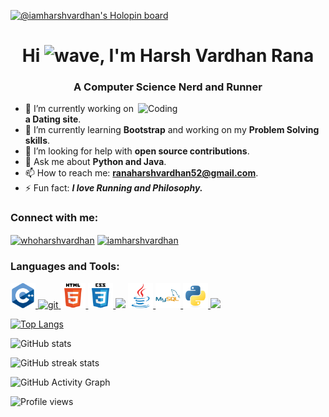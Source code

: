 [![@iamharshvardhan's Holopin board](https://holopin.me/iamharshvardhan)](https://holopin.io/@iamharshvardhan)

<h1 align="center">Hi <img alt="wave" width="35" src="https://raw.githubusercontent.com/TheDudeThatCode/TheDudeThatCode/master/Assets/Hi.gif">, I'm Harsh Vardhan Rana</h1>
<h3 align="center">A Computer Science Nerd and Runner</h3>
<img align="right" alt="Coding" width="300" src="https://c.tenor.com/Z_Ah8rkdZ4YAAAAM/walking-code.gif">

- 🔭 I’m currently working on **a Dating site**. 
- 🌱 I’m currently learning **Bootstrap** and working on my **Problem Solving skills**. 
- 🤔 I’m looking for help with **open source contributions**.
- 💬 Ask me about  **Python and Java**. 
- 📫 How to reach me: **ranaharshvardhan52@gmail.com**. 
- ⚡ Fun fact: ***I love Running and Philosophy.*** 

<h3 align="left">Connect with me:</h3>
<p align="left">
<a href="https://twitter.com/whoharshvardhan" target="blank"><img align="center" src="https://cdn-icons-png.flaticon.com/512/2504/2504947.png" alt="whoharshvardhan" width="45" /></a>
<a href="https://linkedin.com/in/iamharshvardhan" target="blank"><img align="center" src="https://cdn-icons-png.flaticon.com/512/2504/2504923.png" alt="iamharshvardhan" width="45" /></a>
</p>

<h3 align="left">Languages and Tools:</h3>
<p align="left"> <a href="https://www.w3schools.com/cpp/" target="_blank" rel="noreferrer"> <img src="https://raw.githubusercontent.com/devicons/devicon/master/icons/cplusplus/cplusplus-original.svg" alt="cplusplus" width="40" height="40"/> </a> <a href="https://git-scm.com/" target="_blank" rel="noreferrer"> <img src="https://www.vectorlogo.zone/logos/git-scm/git-scm-icon.svg" alt="git" width="40" height="40"/> </a> <a href="https://www.w3.org/html/" target="_blank" rel="noreferrer"> <img src="https://raw.githubusercontent.com/devicons/devicon/master/icons/html5/html5-original-wordmark.svg" alt="html5" width="40" height="40"/> </a> <a href="https://developer.mozilla.org/en-US/docs/Web/JavaScript" target="_blank"> <a href="https://www.w3schools.com/css/" target="_blank" rel="noreferrer"> <img src="https://raw.githubusercontent.com/devicons/devicon/master/icons/css3/css3-original-wordmark.svg" alt="css3" width="40" height="40"/> </a> <img src="https://img.icons8.com/color/48/000000/javascript.png"/> </a> <a href="https://www.java.com" target="_blank" rel="noreferrer"> <img src="https://raw.githubusercontent.com/devicons/devicon/master/icons/java/java-original.svg" alt="java" width="40" height="40"/> </a> <a href="https://www.mysql.com/" target="_blank" rel="noreferrer"> <img src="https://raw.githubusercontent.com/devicons/devicon/master/icons/mysql/mysql-original-wordmark.svg" alt="mysql" width="40" height="40"/> </a> <a href="https://www.python.org" target="_blank" rel="noreferrer"> <img src="https://raw.githubusercontent.com/devicons/devicon/master/icons/python/python-original.svg" alt="python" width="40" height="40"/> </a> <a href="https://getbootstrap.com" target="_blank"> <img src="https://img.icons8.com/color/48/000000/bootstrap.png"/> </a> </p>

[![Top Langs](https://github-readme-stats.vercel.app/api/top-langs/?username=iamharshvardhan&layout=compact)](https://github.com/anuraghazra/github-readme-stats)

![GitHub stats](https://github-readme-stats.vercel.app/api?username=iamharshvardhan&show_icons=true&count_private=true&theme=radical)  

![GitHub streak stats](https://github-readme-streak-stats.herokuapp.com/?user=iamharshvardhan&theme=radical)  

![GitHub Activity Graph](https://activity-graph.herokuapp.com/graph?username=iamharshvardhan)  

![Profile views](https://gpvc.arturio.dev/iamharshvardhan)  
